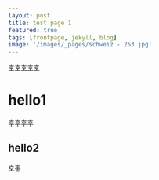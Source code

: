 ```yaml
---
layout: post
title: test page 1
featured: true
tags: [frontpage, jekyll, blog]
image: '/images/_pages/schweiz - 253.jpg'
---
```

호호호호호

# hello1

후후후후

## hello2


호홓

